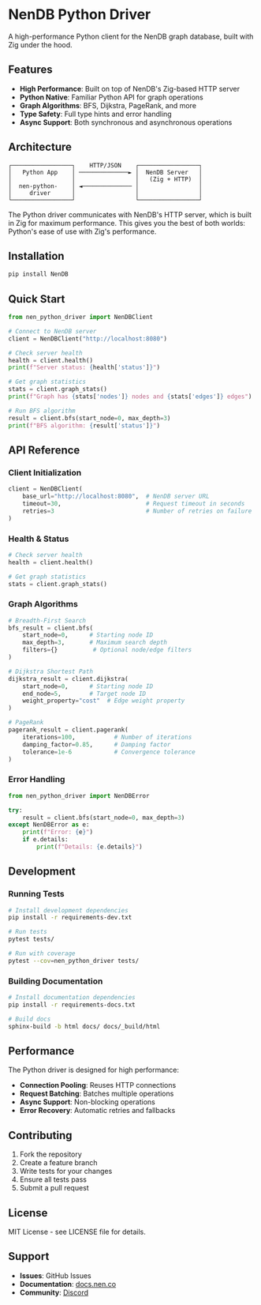 # NenDB Python Driver

A high-performance Python client for the NenDB graph database, built with Zig under the hood.

## Features

- **High Performance**: Built on top of NenDB's Zig-based HTTP server
- **Python Native**: Familiar Python API for graph operations
- **Graph Algorithms**: BFS, Dijkstra, PageRank, and more
- **Type Safety**: Full type hints and error handling
- **Async Support**: Both synchronous and asynchronous operations

## Architecture

```
┌─────────────────┐    HTTP/JSON    ┌─────────────────┐
│   Python App    │ ──────────────► │  NenDB Server   │
│                 │                 │   (Zig + HTTP)  │
│  nen-python-    │ ◄────────────── │                 │
│     driver      │                 │                 │
└─────────────────┘                 └─────────────────┘
```

The Python driver communicates with NenDB's HTTP server, which is built in Zig for maximum performance. This gives you the best of both worlds: Python's ease of use with Zig's performance.

## Installation

```bash
pip install NenDB
```

## Quick Start

```python
from nen_python_driver import NenDBClient

# Connect to NenDB server
client = NenDBClient("http://localhost:8080")

# Check server health
health = client.health()
print(f"Server status: {health['status']}")

# Get graph statistics
stats = client.graph_stats()
print(f"Graph has {stats['nodes']} nodes and {stats['edges']} edges")

# Run BFS algorithm
result = client.bfs(start_node=0, max_depth=3)
print(f"BFS algorithm: {result['status']}")
```

## API Reference

### Client Initialization

```python
client = NenDBClient(
    base_url="http://localhost:8080",  # NenDB server URL
    timeout=30,                        # Request timeout in seconds
    retries=3                          # Number of retries on failure
)
```

### Health & Status

```python
# Check server health
health = client.health()

# Get graph statistics
stats = client.graph_stats()
```

### Graph Algorithms

```python
# Breadth-First Search
bfs_result = client.bfs(
    start_node=0,      # Starting node ID
    max_depth=3,       # Maximum search depth
    filters={}          # Optional node/edge filters
)

# Dijkstra Shortest Path
dijkstra_result = client.dijkstra(
    start_node=0,      # Starting node ID
    end_node=5,        # Target node ID
    weight_property="cost"  # Edge weight property
)

# PageRank
pagerank_result = client.pagerank(
    iterations=100,           # Number of iterations
    damping_factor=0.85,      # Damping factor
    tolerance=1e-6            # Convergence tolerance
)
```

### Error Handling

```python
from nen_python_driver import NenDBError

try:
    result = client.bfs(start_node=0, max_depth=3)
except NenDBError as e:
    print(f"Error: {e}")
    if e.details:
        print(f"Details: {e.details}")
```

## Development

### Running Tests

```bash
# Install development dependencies
pip install -r requirements-dev.txt

# Run tests
pytest tests/

# Run with coverage
pytest --cov=nen_python_driver tests/
```

### Building Documentation

```bash
# Install documentation dependencies
pip install -r requirements-docs.txt

# Build docs
sphinx-build -b html docs/ docs/_build/html
```

## Performance

The Python driver is designed for high performance:

- **Connection Pooling**: Reuses HTTP connections
- **Request Batching**: Batches multiple operations
- **Async Support**: Non-blocking operations
- **Error Recovery**: Automatic retries and fallbacks

## Contributing

1. Fork the repository
2. Create a feature branch
3. Write tests for your changes
4. Ensure all tests pass
5. Submit a pull request

## License

MIT License - see LICENSE file for details.

## Support

- **Issues**: GitHub Issues
- **Documentation**: [docs.nen.co](https://docs.nen.co)
- **Community**: [Discord](https://discord.gg/nen)
